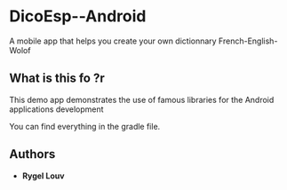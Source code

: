 # DicoEsp--Android

A mobile app that helps you create your own dictionnary French-English-Wolof

## What is this fo ?r

This demo app demonstrates the use of famous libraries for the Android applications development

You can find everything in the gradle file.


## Authors

* **Rygel Louv**
